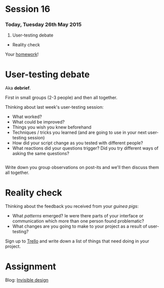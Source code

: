 # Session 16	

### Today, Tuesday 26th May 2015

1. User-testing debate
* Reality check
 
<!--* Prototypes critique-->

Your [homework](#assignment)!

# User-testing debate

Aka **debrief**. 

First in small groups (2-3 people) and then all together.

Thinking about last week's user-testing session:
 
* What worked?
* What could be improved?
* Things you wish you knew beforehand
* Techniques / tricks you learned (and are going to use in your next user-testing session)
* How did your script change as you tested with different people?
* What reactions did your questions trigger? Did you try different ways of asking the same questions?

![]()

Write down you group observations on post-its and we'll then discuss them all together.

# Reality check 

Thinking about the feedback you received from your *guinea pigs*:

* What *patterns* emerged? Ie were there parts of your interface or communication which more than one person found problematic?
* What changes are you going to make to your project as a result of user-testing?


Sign up to [Trello](https://trello.com/) and write down a list of things that need doing in your project.


<!--### Prototyping

### Tutorials?-->

# Assignment

Blog: [Invisible design](http://blog.intercom.io/invisible-design)
